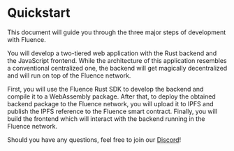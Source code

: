 # Quickstart

This document will guide you through the three major steps of development with Fluence.

You will develop a two-tiered web application with the Rust backend and the JavaScript frontend. While the architecture of this application resembles a conventional centralized one, the backend will get magically decentralized and will run on top of the Fluence network.

First, you will use the Fluence Rust SDK to develop the backend and compile it to a WebAssembly package. After that, to deploy the obtained backend package to the Fluence network, you will upload it to IPFS and publish the IPFS reference to the Fluence smart contract. Finally, you will build the frontend which will interact with the backend running in the Fluence network.

Should you have any questions, feel free to join our [Discord](https://discordapp.com/invite/AjfbDKQ)!
